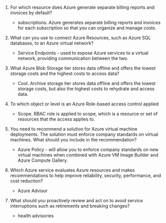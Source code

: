 1. For which resource does Azure generate separate billing reports and invoices by default?
    - subscriptions. Azure generates separate billing reports and invoices for each subscription so that you can organize and manage costs. 

2. What can you use to connect Azure Resources, such as Azure SQL databases, to an Azure virtual network?
    - Service Endpoints - used to expose Azure services to a virtual network, providing communication between the two.

3. What Azure Blob Storage tier stores data offline and offers the lowest storage costs and the highest costs to access data?
    - Cool. Archive storage tier stores data offline and offers the lowest storage costs, but also the highest costs to rehydrate and access data.

4. To which object or level is an Azure Role-based access control applied
    - Scope. RBAC role is applied to scope, which is a resource or set of resources that the access applies to. 

5. You need to recommend a solution for Azure virtual machine deployments. The solution must enforce company standards on virtual machines. What should you include in the recommendation?
    - Azure Policy - will allow you to enforce company standards on new virtual machines when combined with Azure VM Image Builder and Azure Compute Gallery.

6. Which Azure service evaluates Azure resources and makes recommendations to help improve reliability, security, performance, and cost reduction?
    - Azure Advisor

7. What should you proactively review and act on to avoid service interruptions such as retirements and breaking changes?
    - health advisories